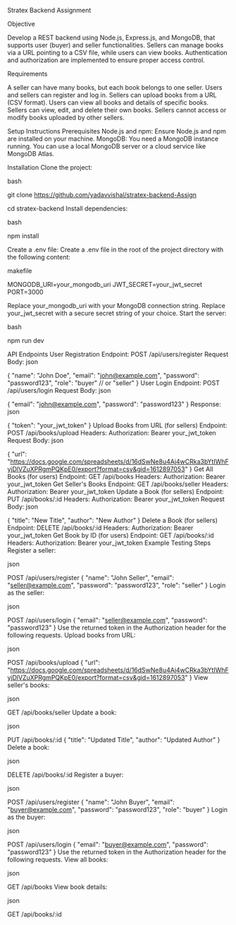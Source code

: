 Stratex Backend Assignment

Objective

Develop a REST backend using Node.js, Express.js, and MongoDB, that supports user (buyer) and seller functionalities. Sellers can manage books via a URL pointing to a CSV file, while users can view books. Authentication and authorization are implemented to ensure proper access control.

Requirements

A seller can have many books, but each book belongs to one seller.
Users and sellers can register and log in.
Sellers can upload books from a URL (CSV format).
Users can view all books and details of specific books.
Sellers can view, edit, and delete their own books.
Sellers cannot access or modify books uploaded by other sellers.

Setup Instructions
Prerequisites
Node.js and npm: Ensure Node.js and npm are installed on your machine.
MongoDB: You need a MongoDB instance running. You can use a local MongoDB server or a cloud service like MongoDB Atlas.

Installation
Clone the project:

bash

git clone https://github.com/yadavvishal/stratex-backend-Assign

cd stratex-backend
Install dependencies:

bash

npm install

Create a .env file:
Create a .env file in the root of the project directory with the following content:

makefile

MONGODB_URI=your_mongodb_uri
JWT_SECRET=your_jwt_secret
PORT=3000

Replace your_mongodb_uri with your MongoDB connection string.
Replace your_jwt_secret with a secure secret string of your choice.
Start the server:

bash

npm run dev

API Endpoints
User Registration
Endpoint: POST /api/users/register
Request Body:
json

{
"name": "John Doe",
"email": "john@example.com",
"password": "password123",
"role": "buyer" // or "seller"
}
User Login
Endpoint: POST /api/users/login
Request Body:
json

{
"email": "john@example.com",
"password": "password123"
}
Response:
json

{
"token": "your_jwt_token"
}
Upload Books from URL (for sellers)
Endpoint: POST /api/books/upload
Headers:
Authorization: Bearer your_jwt_token
Request Body:
json

{
"url": "https://docs.google.com/spreadsheets/d/16dSwNe8u4Aj4wCRka3bYtIWhFyjDlVZuXPRgmPQKpE0/export?format=csv&gid=1612897053"
}
Get All Books (for users)
Endpoint: GET /api/books
Headers:
Authorization: Bearer your_jwt_token
Get Seller's Books
Endpoint: GET /api/books/seller
Headers:
Authorization: Bearer your_jwt_token
Update a Book (for sellers)
Endpoint: PUT /api/books/:id
Headers:
Authorization: Bearer your_jwt_token
Request Body:
json

{
"title": "New Title",
"author": "New Author"
}
Delete a Book (for sellers)
Endpoint: DELETE /api/books/:id
Headers:
Authorization: Bearer your_jwt_token
Get Book by ID (for users)
Endpoint: GET /api/books/:id
Headers:
Authorization: Bearer your_jwt_token
Example Testing Steps
Register a seller:

json

POST /api/users/register
{
"name": "John Seller",
"email": "seller@example.com",
"password": "password123",
"role": "seller"
}
Login as the seller:

json

POST /api/users/login
{
"email": "seller@example.com",
"password": "password123"
}
Use the returned token in the Authorization header for the following requests.
Upload books from URL:

json

POST /api/books/upload
{
"url": "https://docs.google.com/spreadsheets/d/16dSwNe8u4Aj4wCRka3bYtIWhFyjDlVZuXPRgmPQKpE0/export?format=csv&gid=1612897053"
}
View seller's books:

json

GET /api/books/seller
Update a book:

json

PUT /api/books/:id
{
"title": "Updated Title",
"author": "Updated Author"
}
Delete a book:

json

DELETE /api/books/:id
Register a buyer:

json

POST /api/users/register
{
"name": "John Buyer",
"email": "buyer@example.com",
"password": "password123",
"role": "buyer"
}
Login as the buyer:

json

POST /api/users/login
{
"email": "buyer@example.com",
"password": "password123"
}
Use the returned token in the Authorization header for the following requests.
View all books:

json

GET /api/books
View book details:

json

GET /api/books/:id
